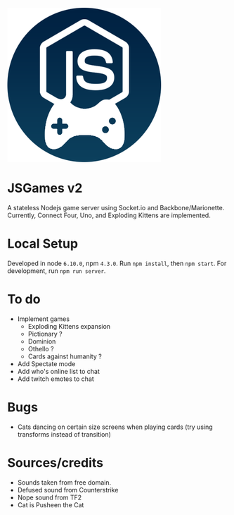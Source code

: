![JSGames v2](./static/images/logo.png "JSGames v2")

# JSGames v2
A stateless Nodejs game server using Socket.io and Backbone/Marionette.
Currently, Connect Four, Uno, and Exploding Kittens are implemented.

# Local Setup
Developed in node `6.10.0`, npm `4.3.0`.
Run `npm install`, then `npm start`.
For development, run `npm run server`.

# To do
- Implement games
	- Exploding Kittens expansion
	- Pictionary ?
	- Dominion
	- Othello ?
	- Cards against humanity ?
- Add Spectate mode
- Add who's online list to chat
- Add twitch emotes to chat

# Bugs
- Cats dancing on certain size screens when playing cards (try using transforms instead of transition)

# Sources/credits
- Sounds taken from free domain.
- Defused sound from Counterstrike
- Nope sound from TF2
- Cat is Pusheen the Cat
